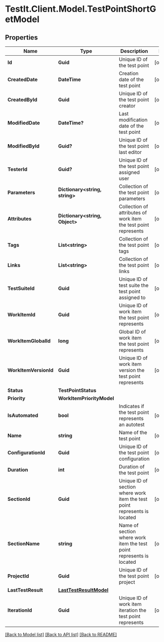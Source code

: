 # TestIt.Client.Model.TestPointShortGetModel

## Properties

Name | Type | Description | Notes
------------ | ------------- | ------------- | -------------
**Id** | **Guid** | Unique ID of the test point | [optional] 
**CreatedDate** | **DateTime** | Creation date of the test point | [optional] 
**CreatedById** | **Guid** | Unique ID of the test point creator | [optional] 
**ModifiedDate** | **DateTime?** | Last modification date of the test point | [optional] 
**ModifiedById** | **Guid?** | Unique ID of the test point last editor | [optional] 
**TesterId** | **Guid?** | Unique ID of the test point assigned user | [optional] 
**Parameters** | **Dictionary&lt;string, string&gt;** | Collection of the test point parameters | [optional] 
**Attributes** | **Dictionary&lt;string, Object&gt;** | Collection of attributes of work item the test point represents | [optional] 
**Tags** | **List&lt;string&gt;** | Collection of the test point tags | [optional] 
**Links** | **List&lt;string&gt;** | Collection of the test point links | [optional] 
**TestSuiteId** | **Guid** | Unique ID of test suite the test point assigned to | [optional] 
**WorkItemId** | **Guid** | Unique ID of work item the test point represents | [optional] 
**WorkItemGlobalId** | **long** | Global ID of work item the test point represents | [optional] 
**WorkItemVersionId** | **Guid** | Unique ID of work item version the test point represents | [optional] 
**Status** | **TestPointStatus** |  | 
**Priority** | **WorkItemPriorityModel** |  | 
**IsAutomated** | **bool** | Indicates if the test point represents an autotest | [optional] 
**Name** | **string** | Name of the test point | [optional] 
**ConfigurationId** | **Guid** | Unique ID of the test point configuration | [optional] 
**Duration** | **int** | Duration of the test point | [optional] 
**SectionId** | **Guid** | Unique ID of section where work item the test point represents is located | [optional] 
**SectionName** | **string** | Name of section where work item the test point represents is located | [optional] 
**ProjectId** | **Guid** | Unique ID of the test point project | [optional] 
**LastTestResult** | [**LastTestResultModel**](LastTestResultModel.md) |  | 
**IterationId** | **Guid** | Unique ID of work item iteration the test point represents | [optional] 

[[Back to Model list]](../README.md#documentation-for-models) [[Back to API list]](../README.md#documentation-for-api-endpoints) [[Back to README]](../README.md)

